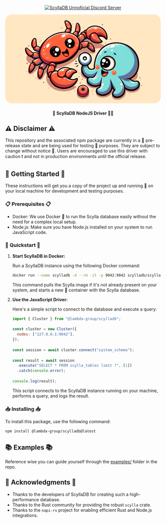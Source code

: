 <div align="center">
 
[![ScyllaDB Unnoficial Discord Server](https://img.shields.io/badge/ScyllaDB_Developers-Discord_Server-4C388C)](https://discord.gg/CzCT4cyRrr)

</div>

<div align="center">
  <a href="https://github.com/daniel-boll/scylla-javascript-driver">
    <img src="assets/logo.png" alt="Scylla Nodejs Driver" width="640" />
  </a>

  <h4>🚀 ScyllaDB NodeJS Driver 🧪🔧</h4>
</div>

## ⚠️ Disclaimer ⚠️

This repository and the associated npm package are currently in a 🐣 pre-release state and are being used for testing 🧪 purposes. They are subject to change without notice 📝. Users are encouraged to use this driver with caution ❗ and not in production environments until the official release.

## 🚀 Getting Started 🚀

These instructions will get you a copy of the project up and running 🏃 on your local machine for development and testing purposes.

### 📋 Prerequisites 📋

- Docker: We use Docker 🐳 to run the Scylla database easily without the need for a complex local setup.
- Node.js: Make sure you have Node.js installed on your system to run JavaScript code.

### 🌟 Quickstart 🌟

1. **Start ScyllaDB in Docker:**

   Run a ScyllaDB instance using the following Docker command:

   ```bash
   docker run --name scylladb -d --rm -it -p 9042:9042 scylladb/scylla --smp 2
   ```

   This command pulls the Scylla image if it's not already present on your system, and starts a new 🌟 container with the Scylla database.

2. **Use the JavaScript Driver:**

   Here's a simple script to connect to the database and execute a query:

   ```javascript
   import { Cluster } from "@lambda-group/scylladb";

   const cluster = new Cluster({
     nodes: ["127.0.0.1:9042"],
   });

   const session = await cluster.connect("system_schema");

   const result = await session
     .execute("SELECT * FROM scylla_tables limit ?", [1])
     .catch(console.error);

   console.log(result);
   ```

   This script connects to the ScyllaDB instance running on your machine, performs a query, and logs the result.

### 📥 Installing 📥

To install this package, use the following command:

```bash
npm install @lambda-group/scylladb@latest
```

## 📚 Examples 📚

Reference wise you can guide yourself through the [examples/](https://github.com/Daniel-Boll/scylla-javascript-driver/tree/main/examples) folder in the repo.

## 🙏 Acknowledgments 🙏

- Thanks to the developers of ScyllaDB for creating such a high-performance database.
- Thanks to the Rust community for providing the robust `scylla` crate.
- Thanks to the `napi-rs` project for enabling efficient Rust and Node.js integrations.
